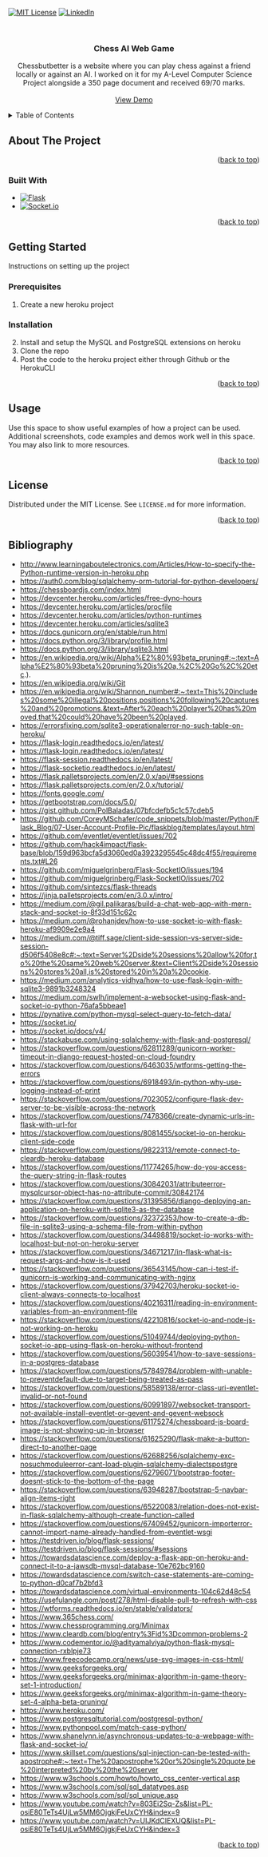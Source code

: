 <!-- Improved compatibility of back to top link: See: https://github.com/othneildrew/Best-README-Template/pull/73 -->
<a name="readme-top"></a>
<!--
*** Thanks for checking out the Best-README-Template. If you have a suggestion
*** that would make this better, please fork the repo and create a pull request
*** or simply open an issue with the tag "enhancement".
*** Don't forget to give the project a star!
*** Thanks again! Now go create something AMAZING! :D
-->



<!-- PROJECT SHIELDS -->
<!--
*** I'm using markdown "reference style" links for readability.
*** Reference links are enclosed in brackets [ ] instead of parentheses ( ).
*** See the bottom of this document for the declaration of the reference variables
*** for contributors-url, forks-url, etc. This is an optional, concise syntax you may use.
*** https://www.markdownguide.org/basic-syntax/#reference-style-links
-->
[![MIT License][license-shield]][license-url]
[![LinkedIn][linkedin-shield]][linkedin-url]



<!-- PROJECT LOGO -->
<br />
<div align="center">
  <a href="https://github.com/Kevin-Roman/chessbutbetter.online">
    <!-- <img src="images/logo.png" alt="Logo" width="80" height="80"> -->
  </a>

<h3 align="center">Chess AI Web Game</h3>

  <p align="center">
    Chessbutbetter is a website where you can play chess against a friend locally or against an AI. I worked on it for my A-Level Computer Science Project alongside a 350 page document and received 69/70 marks.
    <br />
    <br />
    <a href="http://www.chessbutbetter.online">View Demo</a>
  </p>
</div>



<!-- TABLE OF CONTENTS -->
<details>
  <summary>Table of Contents</summary>
  <ol>
    <li>
      <a href="#about-the-project">About The Project</a>
      <ul>
        <li><a href="#built-with">Built With</a></li>
      </ul>
    </li>
    <li>
      <a href="#getting-started">Getting Started</a>
      <ul>
        <li><a href="#prerequisites">Prerequisites</a></li>
        <li><a href="#installation">Installation</a></li>
      </ul>
    </li>
    <li><a href="#usage">Usage</a></li>
    <li><a href="#license">License</a></li>
    <li><a href="#bibliography">Bibliography</a></li>
  </ol>
</details>



<!-- ABOUT THE PROJECT -->
## About The Project

<!-- [![Product Name Screen Shot][product-screenshot]](https://example.com) -->

<p align="right">(<a href="#readme-top">back to top</a>)</p>



### Built With

* [![Flask][Flask]][Flask-url]
* [![Socket.io][Socket.io]][Socket.io-url]

<p align="right">(<a href="#readme-top">back to top</a>)</p>



<!-- GETTING STARTED -->
## Getting Started

Instructions on setting up the project

### Prerequisites
1. Create a new heroku project

### Installation
2. Install and setup the MySQL and PostgreSQL extensions on heroku
3. Clone the repo
4. Post the code to the heroku project either through Github or the HerokuCLI

<p align="right">(<a href="#readme-top">back to top</a>)</p>



<!-- USAGE EXAMPLES -->
## Usage

Use this space to show useful examples of how a project can be used. Additional screenshots, code examples and demos work well in this space. You may also link to more resources.

<p align="right">(<a href="#readme-top">back to top</a>)</p>


<!-- LICENSE -->
## License

Distributed under the MIT License. See `LICENSE.md` for more information.

<p align="right">(<a href="#readme-top">back to top</a>)</p>


<!-- Bibliography -->
## Bibliography

*	http://www.learningaboutelectronics.com/Articles/How-to-specify-the-Python-runtime-version-in-heroku.php
*	https://auth0.com/blog/sqlalchemy-orm-tutorial-for-python-developers/
*	https://chessboardjs.com/index.html
*	https://devcenter.heroku.com/articles/free-dyno-hours
*	https://devcenter.heroku.com/articles/procfile
*	https://devcenter.heroku.com/articles/python-runtimes
*	https://devcenter.heroku.com/articles/sqlite3
*	https://docs.gunicorn.org/en/stable/run.html
*	https://docs.python.org/3/library/profile.html
*	https://docs.python.org/3/library/sqlite3.html
*	https://en.wikipedia.org/wiki/Alpha%E2%80%93beta_pruning#:~:text=Alpha%E2%80%93beta%20pruning%20is%20a,%2C%20Go%2C%20etc.).
*	https://en.wikipedia.org/wiki/Git
*	https://en.wikipedia.org/wiki/Shannon_number#:~:text=This%20includes%20some%20illegal%20positions,positions%20following%20captures%20and%20promotions.&text=After%20each%20player%20has%20moved,that%20could%20have%20been%20played.
*	https://errorsfixing.com/sqlite3-operationalerror-no-such-table-on-heroku/
*	https://flask-login.readthedocs.io/en/latest/
*	https://flask-login.readthedocs.io/en/latest/
*	https://flask-session.readthedocs.io/en/latest/
*	https://flask-socketio.readthedocs.io/en/latest/
*	https://flask.palletsprojects.com/en/2.0.x/api/#sessions
*	https://flask.palletsprojects.com/en/2.0.x/tutorial/
*	https://fonts.google.com/
*	https://getbootstrap.com/docs/5.0/
*	https://gist.github.com/PolBaladas/07bfcdefb5c1c57cdeb5
*	https://github.com/CoreyMSchafer/code_snippets/blob/master/Python/Flask_Blog/07-User-Account-Profile-Pic/flaskblog/templates/layout.html
*	https://github.com/eventlet/eventlet/issues/702
*	https://github.com/hack4impact/flask-base/blob/159d963bcfa5d3060ed0a3923295545c48dc4f55/requirements.txt#L26
*	https://github.com/miguelgrinberg/Flask-SocketIO/issues/194
*	https://github.com/miguelgrinberg/Flask-SocketIO/issues/702
*	https://github.com/sintezcs/flask-threads
*	https://jinja.palletsprojects.com/en/3.0.x/intro/
*	https://medium.com/@gil.palikaras/build-a-chat-web-app-with-mern-stack-and-socket-io-8f33d151c62c
*	https://medium.com/@rohanjdev/how-to-use-socket-io-with-flask-heroku-af9909e2e9a4
*	https://medium.com/@tiff.sage/client-side-session-vs-server-side-session-d506f5408e8c#:~:text=Server%2Dside%20sessions%20allow%20for,to%20the%20same%20web%20server.&text=Client%2Dside%20sessions%20stores%20all,is%20stored%20in%20a%20cookie.
*	https://medium.com/analytics-vidhya/how-to-use-flask-login-with-sqlite3-9891b3248324
*	https://medium.com/swlh/implement-a-websocket-using-flask-and-socket-io-python-76afa5bbeae1
*	https://pynative.com/python-mysql-select-query-to-fetch-data/
*	https://socket.io/
*	https://socket.io/docs/v4/
*	https://stackabuse.com/using-sqlalchemy-with-flask-and-postgresql/
*	https://stackoverflow.com/questions/62811289/gunicorn-worker-timeout-in-django-request-hosted-on-cloud-foundry
*	https://stackoverflow.com/questions/6463035/wtforms-getting-the-errors
*	https://stackoverflow.com/questions/6918493/in-python-why-use-logging-instead-of-print
*	https://stackoverflow.com/questions/7023052/configure-flask-dev-server-to-be-visible-across-the-network
*	https://stackoverflow.com/questions/7478366/create-dynamic-urls-in-flask-with-url-for
*	https://stackoverflow.com/questions/8081455/socket-io-on-heroku-client-side-code
*	https://stackoverflow.com/questions/9822313/remote-connect-to-cleardb-heroku-database
*	https://stackoverflow.com/questions/11774265/how-do-you-access-the-query-string-in-flask-routes
*	https://stackoverflow.com/questions/30842031/attributeerror-mysqlcursor-object-has-no-attribute-commit/30842174
*	https://stackoverflow.com/questions/31395856/django-deploying-an-application-on-heroku-with-sqlite3-as-the-database
*	https://stackoverflow.com/questions/32372353/how-to-create-a-db-file-in-sqlite3-using-a-schema-file-from-within-python
*	https://stackoverflow.com/questions/34498819/socket-io-works-with-localhost-but-not-on-heroku-server
*	https://stackoverflow.com/questions/34671217/in-flask-what-is-request-args-and-how-is-it-used
*	https://stackoverflow.com/questions/36543145/how-can-i-test-if-gunicorn-is-working-and-communicating-with-nginx
*	https://stackoverflow.com/questions/37942703/heroku-socket-io-client-always-connects-to-localhost
*	https://stackoverflow.com/questions/40216311/reading-in-environment-variables-from-an-environment-file
*	https://stackoverflow.com/questions/42210816/socket-io-and-node-js-not-working-on-heroku
*	https://stackoverflow.com/questions/51049744/deploying-python-socket-io-app-using-flask-on-heroku-without-frontend
*	https://stackoverflow.com/questions/56039541/how-to-save-sessions-in-a-postgres-database
*	https://stackoverflow.com/questions/57849784/problem-with-unable-to-preventdefault-due-to-target-being-treated-as-pass
*	https://stackoverflow.com/questions/58589138/error-class-uri-eventlet-invalid-or-not-found
*	https://stackoverflow.com/questions/60991897/websocket-transport-not-available-install-eventlet-or-gevent-and-gevent-websock
*	https://stackoverflow.com/questions/61175274/chessboard-js-board-image-is-not-showing-up-in-browser
*	https://stackoverflow.com/questions/61625290/flask-make-a-button-direct-to-another-page
*	https://stackoverflow.com/questions/62688256/sqlalchemy-exc-nosuchmoduleerror-cant-load-plugin-sqlalchemy-dialectspostgre
*	https://stackoverflow.com/questions/62796071/bootstrap-footer-doesnt-stick-to-the-bottom-of-the-page
*	https://stackoverflow.com/questions/63948287/bootstrap-5-navbar-align-items-right
*	https://stackoverflow.com/questions/65220083/relation-does-not-exist-in-flask-sqlalchemy-although-create-function-called
*	https://stackoverflow.com/questions/67409452/gunicorn-importerror-cannot-import-name-already-handled-from-eventlet-wsgi
*	https://testdriven.io/blog/flask-sessions/
*	https://testdriven.io/blog/flask-sessions/#sessions
*	https://towardsdatascience.com/deploy-a-flask-app-on-heroku-and-connect-it-to-a-jawsdb-mysql-database-10e762bc9160
*	https://towardsdatascience.com/switch-case-statements-are-coming-to-python-d0caf7b2bfd3
*	https://towardsdatascience.com/virtual-environments-104c62d48c54
*	https://usefulangle.com/post/278/html-disable-pull-to-refresh-with-css
*	https://wtforms.readthedocs.io/en/stable/validators/
*	https://www.365chess.com/
*	https://www.chessprogramming.org/Minimax
*	https://www.cleardb.com/blog/entry%3Fid%3Dcommon-problems-2
*	https://www.codementor.io/@adityamalviya/python-flask-mysql-connection-rxblpje73
*	https://www.freecodecamp.org/news/use-svg-images-in-css-html/
*	https://www.geeksforgeeks.org/
*	https://www.geeksforgeeks.org/minimax-algorithm-in-game-theory-set-1-introduction/
*	https://www.geeksforgeeks.org/minimax-algorithm-in-game-theory-set-4-alpha-beta-pruning/
*	https://www.heroku.com/
*	https://www.postgresqltutorial.com/postgresql-python/
*	https://www.pythonpool.com/match-case-python/
*	https://www.shanelynn.ie/asynchronous-updates-to-a-webpage-with-flask-and-socket-io/
*	https://www.skillset.com/questions/sql-injection-can-be-tested-with-apostrophe#:~:text=The%20apostrophe%20or%20single%20quote,be%20interpreted%20by%20the%20server
*	https://www.w3schools.com/howto/howto_css_center-vertical.asp
*	https://www.w3schools.com/sql/sql_datatypes.asp
*	https://www.w3schools.com/sql/sql_unique.asp
*	https://www.youtube.com/watch?v=803Ei2Sq-Zs&list=PL-osiE80TeTs4UjLw5MM6OjgkjFeUxCYH&index=9
*	https://www.youtube.com/watch?v=UIJKdCIEXUQ&list=PL-osiE80TeTs4UjLw5MM6OjgkjFeUxCYH&index=3


<p align="right">(<a href="#readme-top">back to top</a>)</p>



<!-- MARKDOWN LINKS & IMAGES -->
<!-- https://www.markdownguide.org/basic-syntax/#reference-style-links -->
[contributors-shield]: https://img.shields.io/github/contributors/github_username/repo_name.svg?style=for-the-badge
[contributors-url]: https://github.com/github_username/repo_name/graphs/contributors
[forks-shield]: https://img.shields.io/github/forks/github_username/repo_name.svg?style=for-the-badge
[forks-url]: https://github.com/github_username/repo_name/network/members
[stars-shield]: https://img.shields.io/github/stars/github_username/repo_name.svg?style=for-the-badge
[stars-url]: https://github.com/github_username/repo_name/stargazers
[issues-shield]: https://img.shields.io/github/issues/github_username/repo_name.svg?style=for-the-badge
[issues-url]: https://github.com/github_username/repo_name/issues
[license-shield]: https://img.shields.io/github/license/Kevin-Roman/chessbutbetter.online.svg?style=for-the-badge
[license-url]: https://github.com/Kevin-Roman/chessbutbetter.online/blob/main/LICENSE.md
[linkedin-shield]: https://img.shields.io/badge/-LinkedIn-black.svg?style=for-the-badge&logo=linkedin&colorB=555
[linkedin-url]: https://linkedin.com/in/kevin-i-roman
[product-screenshot]: images/screenshot.png
[Flask]: https://img.shields.io/badge/Flask-FFFFFF?style=for-the-badge&logo=Flask&logoColor=black
[Flask-url]: https://flask.palletsprojects.com/en/2.2.x/
[Socket.io]: https://img.shields.io/badge/Socket.io-000000?style=for-the-badge&logo=socket.io&logoColor=white
[Socket.io-url]: https://socket.io/
[Next.js]: https://img.shields.io/badge/next.js-000000?style=for-the-badge&logo=nextdotjs&logoColor=white
[Next-url]: https://nextjs.org/
